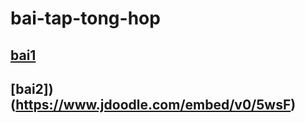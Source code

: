 # bai-tap-tong-hop
##  [bai1](https://www.jdoodle.com/embed/v0/5HKO)
##  [bai2])(https://www.jdoodle.com/embed/v0/5wsF)
